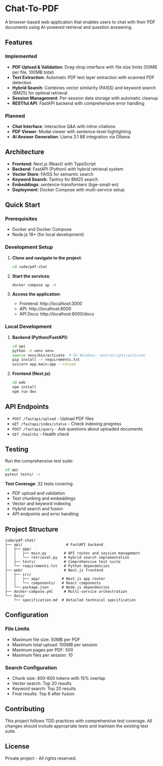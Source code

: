 # Chat-To-PDF

A browser-based web application that enables users to chat with their PDF documents using AI-powered retrieval and question answering.

## Features

### Implemented
- **PDF Upload & Validation**: Drag-drop interface with file size limits (50MB per file, 100MB total)
- **Text Extraction**: Automatic PDF text layer extraction with scanned PDF detection
- **Hybrid Search**: Combines vector similarity (FAISS) and keyword search (BM25) for optimal retrieval
- **Session Management**: Per-session data storage with automatic cleanup
- **RESTful API**: FastAPI backend with comprehensive error handling

### Planned
- **Chat Interface**: Interactive Q&A with inline citations
- **PDF Viewer**: Modal viewer with sentence-level highlighting
- **AI Answer Generation**: Llama 3.1 8B integration via Ollama

## Architecture

- **Frontend**: Next.js (React) with TypeScript
- **Backend**: FastAPI (Python) with hybrid retrieval system
- **Vector Store**: FAISS for semantic search
- **Keyword Search**: Tantivy for BM25 search
- **Embeddings**: sentence-transformers (bge-small-en)
- **Deployment**: Docker Compose with multi-service setup

## Quick Start

### Prerequisites
- Docker and Docker Compose
- Node.js 18+ (for local development)

### Development Setup

1. **Clone and navigate to the project**:
   ```bash
   cd code/pdf-chat
   ```

2. **Start the services**:
   ```bash
   docker compose up -d
   ```

3. **Access the application**:
   - Frontend: http://localhost:3000
   - API: http://localhost:8000
   - API Docs: http://localhost:8000/docs

### Local Development

1. **Backend (Python/FastAPI)**:
   ```bash
   cd api
   python -m venv venv
   source venv/bin/activate  # On Windows: venv\Scripts\activate
   pip install -r requirements.txt
   uvicorn app.main:app --reload
   ```

2. **Frontend (Next.js)**:
   ```bash
   cd web
   npm install
   npm run dev
   ```

## API Endpoints

- `POST /fastapi/upload` - Upload PDF files
- `GET /fastapi/index/status` - Check indexing progress
- `POST /fastapi/query` - Ask questions about uploaded documents
- `GET /healthz` - Health check

## Testing

Run the comprehensive test suite:

```bash
cd api
pytest tests/ -v
```

**Test Coverage**: 32 tests covering:
- PDF upload and validation
- Text chunking and embeddings
- Vector and keyword indexing
- Hybrid search and fusion
- API endpoints and error handling

## Project Structure

```
code/pdf-chat/
├── api/                    # FastAPI backend
│   ├── app/
│   │   ├── main.py        # API routes and session management
│   │   └── retrieval.py   # Hybrid search implementation
│   ├── tests/             # Comprehensive test suite
│   └── requirements.txt   # Python dependencies
├── web/                   # Next.js frontend
│   ├── src/
│   │   ├── app/          # Next.js app router
│   │   └── components/   # React components
│   └── package.json      # Node.js dependencies
├── docker-compose.yml     # Multi-service orchestration
└── docs/
    └── specification.md  # Detailed technical specification
```

## Configuration

### File Limits
- Maximum file size: 50MB per PDF
- Maximum total upload: 100MB per session
- Maximum pages per PDF: 500
- Maximum files per session: 10

### Search Configuration
- Chunk size: 400-600 tokens with 15% overlap
- Vector search: Top 20 results
- Keyword search: Top 20 results
- Final results: Top 8 after fusion

## Contributing

This project follows TDD practices with comprehensive test coverage. All changes should include appropriate tests and maintain the existing test suite.

## License

Private project - All rights reserved.
